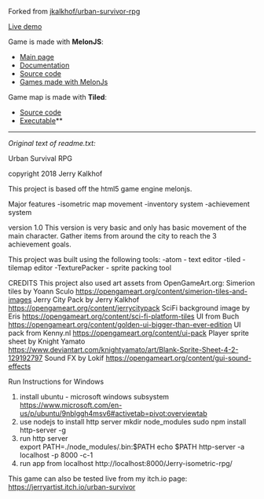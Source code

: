 Forked from [jkalkhof/urban-survivor-rpg](https://github.com/jkalkhof/urban-survivor-rpg)

[Live demo](https://jumpjack.github.io/isometric-game-js-test/Jerry-isometric-rpg/index.html)

Game is made with **MelonJS**:

- [Main page](https://melonjs.org/)
- [Documentation](https://github.com/melonjs/melonJS)
- [Source code](https://github.com/melonjs/melonJS)
- [Games made with MelonJs](https://itch.io/games/made-with-melonjs)

Game map is made with **Tiled**:
- [Source code](https://github.com/bjorn/tiled)
- [Executable](https://thorbjorn.itch.io/tiled?download)**

------------------

_Original text of readme.txt:_

Urban Survival RPG

copyright 2018 Jerry Kalkhof

This project is based off the html5 game engine melonjs.

Major features
-isometric map movement
-inventory system
-achievement system

version 1.0
This version is very basic and only has basic movement of the main character.
Gather items from around the city to reach the 3 achievement goals.

This project was built using the following tools:
-atom - text editor
-tiled - tilemap editor
-TexturePacker - sprite packing tool

CREDITS
This project also used art assets from OpenGameArt.org:
Simerion tiles by Yoann Sculo
	https://opengameart.org/content/simerion-tiles-and-images
Jerry City Pack by Jerry Kalkhof
	https://opengameart.org/content/jerrycitypack
SciFi background image by Eris
	https://opengameart.org/content/sci-fi-platform-tiles
UI from Buch
	https://opengameart.org/content/golden-ui-bigger-than-ever-edition
UI pack from Kenny.nl
	https://opengameart.org/content/ui-pack
Player sprite sheet by Knight Yamato
	https://www.deviantart.com/knightyamato/art/Blank-Sprite-Sheet-4-2-129192797
Sound FX by Lokif
	https://opengameart.org/content/gui-sound-effects
	
Run Instructions for Windows
1. install ubuntu - microsoft windows subsystem
	https://www.microsoft.com/en-us/p/ubuntu/9nblggh4msv6#activetab=pivot:overviewtab
2. use nodejs to install http server
	mkdir node_modules
	sudo npm install http-server -g
3. run http server		
	export PATH=./node_modules/.bin:$PATH
	echo $PATH
	http-server -a localhost -p 8000 -c-1	
4. run app from localhost
	http://localhost:8000/Jerry-isometric-rpg/
	
This game can also be tested live from my itch.io page:
https://jerryartist.itch.io/urban-survivor
